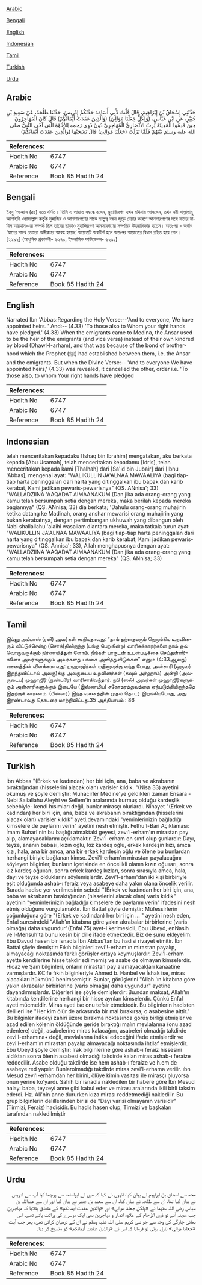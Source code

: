 [Arabic](#arabic)

[Bengali](#bengali)

[English](#english)

[Indonesian](#indonesian)

[Tamil](#tamil)

[Turkish](#turkish)

[Urdu](#urdu)

## Arabic


<div dir="rtl" lang="ar" style={{fontSize:'larger',backgroundColor:'#f8f9fa',padding:20}}>
حَدَّثَنِي إِسْحَاقُ بْنُ إِبْرَاهِيمَ، قَالَ قُلْتُ لأَبِي أُسَامَةَ حَدَّثَكُمْ إِدْرِيسُ، حَدَّثَنَا طَلْحَةُ، عَنْ سَعِيدِ بْنِ جُبَيْرٍ، عَنِ ابْنِ عَبَّاسٍ، ‏(‏وَلِكُلٍّ جَعَلْنَا مَوَالِيَ‏)‏ ‏(‏وَالَّذِينَ عَقَدَتْ أَيْمَانُكُمْ‏)‏ قَالَ كَانَ الْمُهَاجِرُونَ حِينَ قَدِمُوا الْمَدِينَةَ يَرِثُ الأَنْصَارِيُّ الْمُهَاجِرِيَّ دُونَ ذَوِي رَحِمِهِ لِلأُخُوَّةِ الَّتِي آخَى النَّبِيُّ صلى الله عليه وسلم بَيْنَهُمْ فَلَمَّا نَزَلَتْ ‏(‏جَعَلْنَا مَوَالِيَ‏)‏ قَالَ نَسَخَتْهَا ‏(‏وَالَّذِينَ عَقَدَتْ أَيْمَانُكُمْ‏)‏
</div>
<div style={{backgroundColor:'#f8f9fa',padding:20, marginBottom: 10}}><table> <thead> <tr> <th>References:</th> <th></th> </tr> </thead> <tbody><tr><td>Hadith No</td><td>6747</td></tr><tr><td>Arabic No</td><td>6747</td></tr><tr><td>Reference</td><td>Book 85 Hadith 24</td></tr></tbody></table></div>

## Bengali


<div dir="ltr" lang="bn" style={{fontSize:'larger',backgroundColor:'#f8f9fa',padding:20}}>
ইবনু ‘আব্বাস (রাঃ) হতে বর্ণিত। তিনি এ আয়াত সম্বন্ধে বলেন, মুহাজিরগণ যখন মদিনায় আসলেন, তখন নবী সাল্লাল্লাহু আলাইহি ওয়াসাল্লাম কর্তৃক মুহাজির ও আনসারগণের মাঝে ভ্রাতৃত্ব বন্ধন জুড়ে দেয়ার কারণে আনসারগণের সঙ্গে যাদের যাবিল আরহাম-এর সম্পর্ক ছিল তাদের ছাড়াও মুহাজিরগণ আনসারগণের সম্পত্তির উত্তরাধিকার হতেন। অতঃপর - অর্থাৎ ‘যাদের সাথে তোমরা অঙ্গীকারে আবদ্ধ হয়েছ’ আয়াতটি অবতীর্ণ হলে অতঃপর আয়াতের বিধান রহিত হয়ে গেল। [২২৯২] (আধুনিক প্রকাশনী- ৬২৭৯, ইসলামিক ফাউন্ডেশন- ৬২৯১)
</div>
<div style={{backgroundColor:'#f8f9fa',padding:20, marginBottom: 10}}><table> <thead> <tr> <th>References:</th> <th></th> </tr> </thead> <tbody><tr><td>Hadith No</td><td>6747</td></tr><tr><td>Arabic No</td><td>6747</td></tr><tr><td>Reference</td><td>Book 85 Hadith 24</td></tr></tbody></table></div>

## English


<div dir="ltr" lang="en" style={{fontSize:'larger',backgroundColor:'#f8f9fa',padding:20}}>
Narrated Ibn 'Abbas:Regarding the Holy Verse:--'And to everyone, We have appointed heirs..' And:-- (4.33) 'To those also to Whom your right hands have pledged.' (4.33) When the emigrants came to Medina, the Ansar used to be the heir of the emigrants (and vice versa) instead of their own kindred by blood (Dhawl-l-arham), and that was because of the bond of brotherhood which the Prophet (ﷺ) had established between them, i.e. the Ansar and the emigrants. But when the Divine Verse:-- 'And to everyone We have appointed heirs,' (4.33) was revealed, it cancelled the other, order i.e. 'To those also, to whom Your right hands have pledged
</div>
<div style={{backgroundColor:'#f8f9fa',padding:20, marginBottom: 10}}><table> <thead> <tr> <th>References:</th> <th></th> </tr> </thead> <tbody><tr><td>Hadith No</td><td>6747</td></tr><tr><td>Arabic No</td><td>6747</td></tr><tr><td>Reference</td><td>Book 85 Hadith 24</td></tr></tbody></table></div>

## Indonesian


<div dir="ltr" lang="id" style={{fontSize:'larger',backgroundColor:'#f8f9fa',padding:20}}>
telah menceritakan kepadaku [Ishaq bin Ibrahim] mengatakan, aku berkata kepada [Abu Usamah], telah menceritakan kepadamu [Idris], telah menceritakan kepada kami [Thalhah] dari [Sa'id bin Jubair] dari [Ibnu 'Abbas], mengenai ayat: "WALIKULLIN JA'ALNAA MAWAALIYA (bagi tiap-tiap harta peninggalan dari harta yang ditinggalkan ibu bapak dan karib kerabat, Kami jadikan pewaris-pewarisnya" (QS. ANnisa'; 33) "WALLADZIINA 'AAQADAT AIMAANAKUM (Dan jika ada orang-orang yang kamu telah bersumpah setia dengan mereka, maka berilah kepada mereka bagiannya" (QS. ANnisa; 33) dia berkata; 'Dahulu orang-orang muhajirin ketika datang ke Madinah, orang anshar mewarisi orang muhajirin yang bukan kerabatnya, dengan pertimbangan ukhuwah yang dibangun oleh Nabi shallallahu 'alaihi wasallam diantara mereka, maka tatkala turun ayat: "WALIKULLIN JA'ALNAA MAWAALIYA (bagi tiap-tiap harta peninggalan dari harta yang ditinggalkan ibu bapak dan karib kerabat, Kami jadikan pewaris-pewarisnya" (QS. Annisa'; 33), Allah menghapusnya dengan ayat: "WALLADZIINA 'AAQADAT AIMAANAKUM (Dan jika ada orang-orang yang kamu telah bersumpah setia dengan mereka" (QS. ANnisa; 33)
</div>
<div style={{backgroundColor:'#f8f9fa',padding:20, marginBottom: 10}}><table> <thead> <tr> <th>References:</th> <th></th> </tr> </thead> <tbody><tr><td>Hadith No</td><td>6747</td></tr><tr><td>Arabic No</td><td>6747</td></tr><tr><td>Reference</td><td>Book 85 Hadith 24</td></tr></tbody></table></div>

## Tamil


<div dir="ltr" lang="ta" style={{fontSize:'larger',backgroundColor:'#f8f9fa',padding:20}}>
இப்னு அப்பாஸ் (ரலி) அவர்கள் கூறியதாவது: “தாய் தந்தையரும் நெருங்கிய உறவினரும் விட்டுச்சென்ற (சொத்)திலிருந்து (பங்கு பெறுகின்ற) வாரிசுக்காரர்களை நாம் ஒவ்வொருவருக்கும் நிர்ணயித்துள் ளோம். நீங்கள் யாருடன் உடன்படிக்கை செய்துள்ளீர்களோ அவர்களுக்கும் அவர்களது பங்கை அளித்துவிடுங்கள்” எனும் (4:33ஆவது) வசனத்தின் விளக்கமாவது: முஹாஜிர்கள் மதீனாவுக்கு வந்த போது, அன்சாரி (ஒருவர் இறந்துவிட்டால் அவரு)க்கு அவருடைய உறவினர்கள் (தவுல் அர்ஹாம்) அன்றி (அவருடைய) முஹாஜிர் (நண்பரே) வாரிசாகிவந்தார். நபி (ஸல்) அவர்கள் முஹாஜிர்களுக்கும் அன்சாரிகளுக்கும் இடையே (இஸ்லாமிய) சகோதரத்துவத்தை ஏற்படுத்தியிருந்ததே இதற்குக் காரணம். (பின்னர்) இந்த வசனத்தின் முதல் தொடர் இறங்கியபோது, அது இரண்டாவது தொடரை மாற்றிவிட்டது.35 அத்தியாயம் : 86
</div>
<div style={{backgroundColor:'#f8f9fa',padding:20, marginBottom: 10}}><table> <thead> <tr> <th>References:</th> <th></th> </tr> </thead> <tbody><tr><td>Hadith No</td><td>6747</td></tr><tr><td>Arabic No</td><td>6747</td></tr><tr><td>Reference</td><td>Book 85 Hadith 24</td></tr></tbody></table></div>

## Turkish


<div dir="ltr" lang="tr" style={{fontSize:'larger',backgroundColor:'#f8f9fa',padding:20}}>
İbn Abbas "(Erkek ve kadından) her biri için, ana, baba ve akrabanın bıraktığından (hisselerini alacak olan) varisler kıldık. "(Nisa 33) ayetini okumuş ve şöyle demiştir: Muhacirler Medine'ye geldikleri zaman Ensara -Nebi Sallallahu Aleyhi ve Sellem'in aralarında kurmuş olduğu kardeşlik sebebiyle- kendi hısımları değil, bunlar mirasçı olurlardı. Nihayet "(Erkek ve kadından) her biri için, ana, baba ve akrabanın bıraktığından (hisselerini alacak olan) varisler kıldık" ayeti,devamındaki "yeminlerinizin bağladığı kimselere de paylarını verin" ayetini nesh etmiştir. Fethu'l-Bari Açıklaması: İmam Buharl'nin bu başlığı atmaktaki geyesi, zevi'l-erham'ın mirastan pay alıp, alamayacaklarını açıklamaktır. Zevi'l-erham on sınıf olup şunlardır: Dayı, teyze, ananın babası, kızın oğlu, kız kardeş oğlu, erkek kardeşin kızı, amca kızı, hala, ana bir amca, ana bir erkek kardeşin oğlu ve ölene bu bunlardan herhangi biriyle bağlanan kimse. Zevi'l-erham'ın mirastan payalacağını söyleyen bilginler, bunların içerisinde en öncelikli olanın kızın oğuııarı, sonra kız kardeş oğuııarı, sonra erkek kardeş kızları, sonra sırasıyla amca, hala, dayı ve teyze olduklarını söylemişlerdir. Zevi'l-erham'dan iki kişi birbiriyle eşit olduğunda ashab-ı feraiz veya asabeye daha yakın olana öncelik verilir. Burada hadise yer verilmesinin sebebi "(Erkek ve kadından her biri için, ana, baba ve akrabanın bıraktığından (hisselerini alacak olan) varis kıldık" ayetinin "yeminlerinizin bağladığı kimselere de paylarını verin" ifadesini nesh etmiş olduğunu vurgulamaktır. İbn Battal şöyle demiştir: Müfessirlerin çoğunluğuna göre "(Erkek ve kadından) her biri için ... " ayetini nesh eden, Enfal suresindeki "Allah'ın kitabına göre yakın akrabalar birbirlerine (varis olmağa) daha uygundur"(Enfal 75) ayet-i kerimesidiL Ebu Ubeyd, enNasih ve'l-Mensuh'ta bunu kesin bir dille ifade etmektedir. Biz de şunu ekleyelim: Ebu Davud hasen bir isnadla İbn Abbas'tan bu hadisi rivayet etmitir. İbn Battal şöyle demiştir: Fıkıh bilginleri zevi'!-erham'ın mirastan payalıp, almayacağı noktasında farklı görüşler ortaya koymuşlardır. Zevi'l-erham ayette kendilerine hisse takdir edilmemiş ve asabe de olmayan kimselerdir. Hicaz ve Şam bilginleri, onların mirastan pay alamayacakları kanaatine varmışlardır. KCıfe fıkıh bilginleriyle Ahmed b. Hanbel ve İshak ise, miras alacakları hükmünü benimsemiştir. Bunlar, görüşlerini "Allah 'ın kitabına göre yakın akrabalar birbirlerine (varis olmağa) daha uygundur" ayetine dayandırmışlardır. Diğerleri ise şöyle demişlerdir: Bu.ndan maksat, Allah'ın kitabında kendilerine herhangi bir hisse ayrılan kimselerdir. Çünkü Enfal ayeti mücmeldir. Miras ayeti ise onu tefsir etmektedir. Bu bilginlerin hadisten delilleri ise "Her kim ölür de arkasında bir mal bırakırsa, o asabesine aittir." Bu bilginler ifadeyi zahiri üzere bırakma noktasında görüş birliği etmişler ve azad edilen kölenin öldüğünde geride bıraktığı malın mevlalarına (onu azad edenlere) değil, asabelerine miras kalacağını, asabeleri olmadığı takdirde zevi'l-erhamına• değil, mevlalarına intikal edeceğini ifade etmişlerdir ve zevi'l-erham'ın mirastan payalıp almayacağı noktasında ihtilaf etmişlerdir. Ebu Ubeyd şöyle demiştir: Irak bilginlerine göre ashab-ı feraiz hissesini aldıktan sonra ölenin asabesi olmadığı takdirde kalan miras ashab-ı feraize reddedilir. Asabe olduğu takdirde ise hem ashab-ı feraize ve h.em de asabeye red yapılır. Bunlarolmadığı takdirde miras zevi'l-erhama verilir. ıbn Mesud zevi'l-erhamdan her birini, ölüye kimin vasıtası ile mirasçı oluyorsa onun yerine ko'yardı. Sahih bir isnadla nakledilen bir habere göre İbn Mesud halayı baba, teyzeyi anne gibi kabul eder ve mirası aralarında ikili birli taksim ederdi. Hz. Ali'nin anne dururken kıza mirası reddetmediği nakledilir. Bu grup bilginlerin delillerinden birisi de "Dayı varisi olmayanın varisidir"(Tirmizi, Feraiz) hadisidir. Bu hadis hasen olup, Tirmizi ve başkaları tarafından nakledilmiştir
</div>
<div style={{backgroundColor:'#f8f9fa',padding:20, marginBottom: 10}}><table> <thead> <tr> <th>References:</th> <th></th> </tr> </thead> <tbody><tr><td>Hadith No</td><td>6747</td></tr><tr><td>Arabic No</td><td>6747</td></tr><tr><td>Reference</td><td>Book 85 Hadith 24</td></tr></tbody></table></div>

## Urdu


<div dir="rtl" lang="ur" style={{fontSize:'larger',backgroundColor:'#f8f9fa',padding:20}}>
مجھ سے اسحاق بن ابراہیم نے بیان کیا، انہوں نے کہا کہ میں نے ابواسامہ سے پوچھا کیا آپ سے ادریس نے بیان کیا تھا، ان سے طلحہ نے بیان کیا، ان سے سعید بن جبیر نے بیان کیا اور ان سے عبداللہ بن عباس رضی اللہ عنہما نے «ولكل جعلنا موالي‏» اور «والذين عقدت أيمانكم‏» کے متعلق بتلایا کہ مہاجرین جب مدینہ آئے تو ذوی الارحام کے علاوہ انصار و مہاجرین بھی ایک دوسرے کی وراثت پاتے تھے۔ اس بھائی چارگی کی وجہ سے جو نبی کریم صلی اللہ علیہ وسلم نے ان کے درمیان کرائی تھی، پھر جب آیت «جعلنا موالي‏» نازل ہوئی تو فرمایا کہ اس نے «والذين عقدت أيمانكم‏» کو منسوخ کر دیا۔
</div>
<div style={{backgroundColor:'#f8f9fa',padding:20, marginBottom: 10}}><table> <thead> <tr> <th>References:</th> <th></th> </tr> </thead> <tbody><tr><td>Hadith No</td><td>6747</td></tr><tr><td>Arabic No</td><td>6747</td></tr><tr><td>Reference</td><td>Book 85 Hadith 24</td></tr></tbody></table></div>